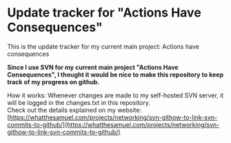 # Update tracker for "Actions Have Consequences"
This is the update tracker for my current main project: Actions have consequences    
    
**Since I use SVN for my current main project "Actions Have Consequences", I thought it would be nice to make this repository to keep track of my progress on github.**    
    
How it works: Whenever changes are made to my self-hosted SVN server, it will be logged in the changes.txt in this repository.    
Check out the details explained on my website: [https://whatthesamuel.com/projects/networking/svn-githow-to-link-svn-commits-to-github/](https://whatthesamuel.com/projects/networking/svn-githow-to-link-svn-commits-to-github/)
